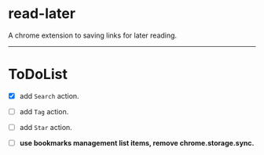 # read-later
A chrome extension to saving links for later reading.

---

# ToDoList
- [x] add `Search` action.
- [ ] add `Tag` action.
- [ ] add `Star` action.


- [ ] **use bookmarks management list items, remove chrome.storage.sync.**
